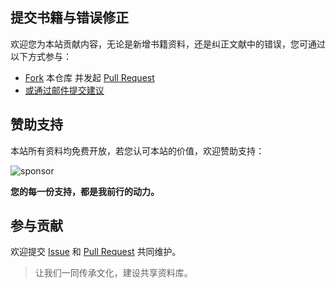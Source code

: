 ## 提交书籍与错误修正

欢迎您为本站贡献内容，无论是新增书籍资料，还是纠正文献中的错误，您可通过以下方式参与：

- [Fork](https://github.com/Theo-messi/xx.theojs.cn/fork) 本仓库 并发起 [Pull Request](https://github.com/Theo-messi/xx.theojs.cn/pulls)
- [或通过邮件提交建议](mailto:fanxiaobin422@gmail.com)

## 赞助支持

本站所有资料均免费开放，若您认可本站的价值，欢迎赞助支持：

![sponsor](https://i.theojs.cn/sponsor.webp)

**您的每一份支持，都是我前行的动力。**

## 参与贡献

欢迎提交 [Issue](https://github.com/Theo-messi/xx.theojs.cn/issues) 和 [Pull Request](https://github.com/Theo-messi/xx.theojs.cn/pulls) 共同维护。

> 让我们一同传承文化，建设共享资料库。
